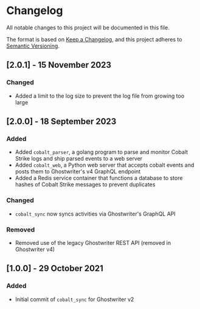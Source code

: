 # Changelog

All notable changes to this project will be documented in this file.

The format is based on [Keep a Changelog](https://keepachangelog.com/en/1.0.0/),
and this project adheres to [Semantic Versioning](https://semver.org/spec/v2.0.0.html).

## [2.0.1] - 15 November 2023

### Changed

* Added a limit to the log size to prevent the log file from growing too large

## [2.0.0] - 18 September 2023

### Added

* Added `cobalt_parser`, a golang program to parse and monitor Cobalt Strike logs and ship parsed events to a web server
* Added `cobalt_web`, a Python web server that accepts cobalt events and posts them to Ghostwriter's v4 GraphQL endpoint
* Added a Redis service container that functions a database to store hashes of Cobalt Strike messages to prevent duplicates

### Changed

* `cobalt_sync` now syncs activities via Ghostwriter's GraphQL API 

### Removed

* Removed use of the legacy Ghostwriter REST API (removed in Ghostwriter v4)

## [1.0.0] - 29 October 2021

### Added

* Initial commit of `cobalt_sync` for Ghostwriter v2
